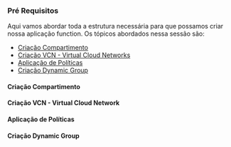 ### Pré Requisitos

Aqui vamos abordar toda a estrutura necessária para que possamos criar nossa aplicação function. Os tópicos abordados nessa sessão são:
* [Criação Compartimento](https://github.com/heloisaescobar/OCI_Function/blob/main/Pre_Requisitos.md#cria%C3%A7%C3%A3o-compartimento)
* [Criação VCN - Virtual Cloud Networks](https://github.com/heloisaescobar/OCI_Function/blob/main/Pre_Requisitos.md#cria%C3%A7%C3%A3o-vcn---virtual-cloud-network)
* [Aplicação de Políticas](https://github.com/heloisaescobar/OCI_Function/blob/main/Pre_Requisitos.md#aplica%C3%A7%C3%A3o-de-pol%C3%ADticas)
* [Criação Dynamic Group](https://github.com/heloisaescobar/OCI_Function/blob/main/Pre_Requisitos.md#cria%C3%A7%C3%A3o-dynamic-group)


#### Criação Compartimento

#### Criação VCN - Virtual Cloud Network


#### Aplicação de Políticas

#### Criação Dynamic Group
